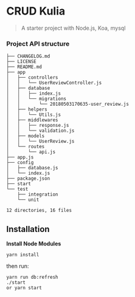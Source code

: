 # CRUD Kulia

> A starter project with Node.js, Koa, mysql

### Project API structure

```
├── CHANGELOG.md
├── LICENSE
├── README.md
├── app
│   ├── controllers
│   │   └── UserReviewController.js
│   ├── database
│   │   ├── index.js
│   │   └── migrations
│   │       └── 20180503170635-user_review.js
│   ├── helpers
│   │   └── Utils.js
│   ├── middlewares
│   │   ├── response.js
│   │   └── validation.js
│   ├── models
│   │   └── UserReview.js
│   └── routes
│       └── api.js
├── app.js
├── config
│   ├── database.js
│   └── index.js
├── package.json
├── start
└── test
    ├── integration
    └── unit

12 directories, 16 files
```

## Installation

**Install Node Modules**

`yarn install`

then run:

```
yarn run db:refresh
./start
or yarn start
```
